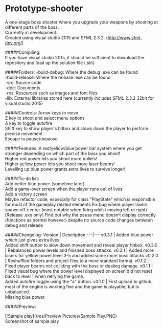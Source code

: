 # Prototype-shooter
A one-stage boss shooter where you upgrade your weapons by shooting at different parts of the boss.  
Currently in development.  
Created using visual studio 2015 and SFML 2.3.2. (http://www.sfml-dev.org/)  

#####Compiling:  
If you have visual studio 2015, it should be sufficient to download the repository and load up the solution file (.sln)

#####Folders:
-build-debug: Where the debug .exe can be found  
-build-release: Where the release .exe can be found  
-src: Source code  
-doc: Documents  
-res: Resources such as images and font files  
-lib: External libraries stored here (currently includes SFML 2.3.2 32bit for visual studio 2015)  

#####Controls:
Arrow keys to move  
Z key to shoot and select menu options  
A key to toggle autofire  
Shift key to show player's hitbox and slows down the player to perform precise movement  
Escape to pause/unpause

#####Features:
A red/yellow/blue power bar system where you get stronger depending on which part of the boss you shoot!  
Higher red power lets you shoot more bullets!  
Higher yellow power lets you shoot more laser beams!  
Levelling up blue power grants extra lives to survive longer!  

#####To-do list:  
Add better blue power (sometime later)  
Add a game-over screen when the player runs out of lives  
Add a victory screen  
Maybe refactor code, especially for class "PlayState" which is responsible for most of the gameplay related elements
Fix bug where player lasers spawn off-center (most notable when firing whilst moving left or right)
[Release .exe only] Find out why the pause menu doesn't display correctly (functions as normal however) despite no source code changes between debug and release  

#####Changelog:
Version | Description
---|---
v0.3.1 | Added blue power which just gives extra lives. <br>Added shift button to slow down movement and reveal player hitbox.
v0.3.0 | Rebalanced power levels and finished boss attacks.
v0.2.1 | Added more lasers for yellow power level 3-5 and added some more boss attacks
v0.2.0 | Reshuffled folders and project files to a more standard format.
v0.1.2 | Fixed player beams not colliding with the boss or dealing damage.
v0.1.1 | Fixed visual bug where the power level displayed on screen did not reset back to level 1 when retrying the game. <br>Added autofire toggle using the "a" button.
v0.1.0 | First upload to github, most of the engine is working fine and the game is playable, but is unbalanced. <br>Missing blue power.


#####Preview:

![Sample play](/res/Preview Pictures/Sample Play.PNG)  
Screenshot of sample play
